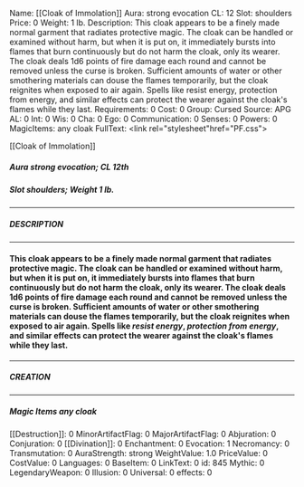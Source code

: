 Name: [[Cloak of Immolation]]
Aura: strong evocation
CL: 12
Slot: shoulders
Price: 0
Weight: 1 lb.
Description: This cloak appears to be a finely made normal garment that radiates protective magic. The cloak can be handled or examined without harm, but when it is put on, it immediately bursts into flames that burn continuously but do not harm the cloak, only its wearer. The cloak deals 1d6 points of fire damage each round and cannot be removed unless the curse is broken. Sufficient amounts of water or other smothering materials can douse the flames temporarily, but the cloak reignites when exposed to air again. Spells like resist energy, protection from energy, and similar effects can protect the wearer against the cloak's flames while they last.
Requirements: 0
Cost: 0
Group: Cursed
Source: APG
AL: 0
Int: 0
Wis: 0
Cha: 0
Ego: 0
Communication: 0
Senses: 0
Powers: 0
MagicItems: any cloak
FullText: <link rel="stylesheet"href="PF.css"><div class="heading"><p class="alignleft">[[Cloak of Immolation]]</p><div style="clear: both;"></div></div><div><h5><b>Aura </b>strong evocation; <b>CL </b>12th</h5><h5><b>Slot </b>shoulders; <b>Weight </b>1 lb.</h5></div><hr/><div><h5><b>DESCRIPTION</b></h5></div><hr/><div><h4><p>This cloak appears to be a finely made normal garment that radiates protective magic. The cloak can be handled or examined without harm, but when it is put on, it immediately bursts into flames that burn continuously but do not harm the cloak, only its wearer. The cloak deals 1d6 points of fire damage each round and cannot be removed unless the curse is broken. Sufficient amounts of water or other smothering materials can douse the flames temporarily, but the cloak reignites when exposed to air again. Spells like <i>resist energy</i>, <i>protection from energy</i>, and similar effects can protect the wearer against the cloak's flames while they last.</p></h4></div><hr/><div><h5><b>CREATION</b></h5></div><hr/><div><h5><b>Magic Items </b><i>any cloak</i></h5></div>
[[Destruction]]: 0
MinorArtifactFlag: 0
MajorArtifactFlag: 0
Abjuration: 0
Conjuration: 0
[[Divination]]: 0
Enchantment: 0
Evocation: 1
Necromancy: 0
Transmutation: 0
AuraStrength: strong
WeightValue: 1.0
PriceValue: 0
CostValue: 0
Languages: 0
BaseItem: 0
LinkText: 0
id: 845
Mythic: 0
LegendaryWeapon: 0
Illusion: 0
Universal: 0
effects: 0
